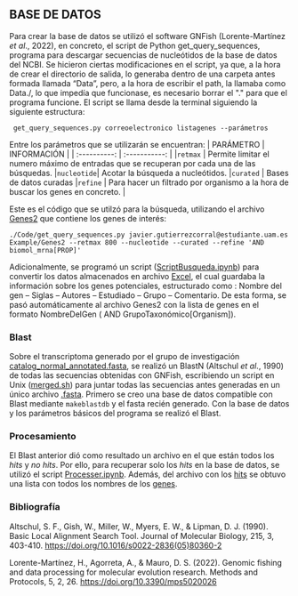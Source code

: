 ## BASE DE DATOS


Para crear la base de datos se utilizó el software GNFish (Lorente-Martínez *et al*., 2022), en concreto, el script de Python get_query_sequences, programa para descargar secuencias de nucleótidos de la base de datos del NCBI. Se hicieron ciertas modificaciones en el script, ya que, a la hora de crear el directorio de salida, lo generaba dentro de una carpeta antes formada llamada “Data”, pero, a la hora de escribir el path, la llamaba como Data./, lo que impedía que funcionase, es necesario borrar el "." para que el programa funcione. 
El script se llama desde la terminal siguiendo la siguiente estructura:

` get_query_sequences.py correoelectronico listagenes --parámetros` 

Entre los parámetros que se utilizarán se encuentran:
| PARÁMETRO    | INFORMACIÓN |
| :----------: | :-----------: |
|` retmax `    | Permite limitar el numero máximo de entradas que se recuperan por cada una de las búsquedas.
|` nucleotide `| Acotar la búsqueda a nucleótidos.
|` curated `   | Bases de datos curadas
|` refine `    | Para hacer un filtrado por organismo a la hora de buscar los genes en concreto. |

Este es el código que se utilzó para la búsqueda, utilizando el archivo [Genes2](/Base_de_datos/Genes2/) que contiene los genes de interés:
 
` ./Code/get_query_sequences.py javier.gutierrezcorral@estudiante.uam.es Example/Genes2 --retmax 800 --nucleotide --curated --refine 'AND biomol_mrna[PROP]' ` 

Adicionalmente, se programó un script ([ScriptBusqueda.ipynb](/Base_de_datos/ScriptBusqueda.ipynb/)) para convertir los datos almacenados en archivo [Excel](/Base_de_datos/Posible_genes.csv/), el cual guardaba la información sobre los genes potenciales, estructurado como : Nombre del gen – Siglas – Autores – Estudiado – Grupo – Comentario. De esta forma, se pasó automáticamente al archivo Genes2 con la lista de genes en el formato NombreDelGen ( AND GrupoTaxonómico[Organism]).

### Blast

Sobre el transcriptoma generado por el grupo de investigación [catalog_normal_annotated.fasta](https://dauam-my.sharepoint.com/:u:/g/personal/javier_gutierrezcorral_estudiante_uam_es/EYnemDcVAPJAtACdfhiad5YB_zvmeBhcQCCNiDHHrhErdg?e=esEizo), se realizó un BlastN (Altschul *et al*., 1990) de todas las secuencias obtenidas con GNFish, escribiendo un script en Unix ([merged.sh](/Base_de_datos/merged.sh/)) para juntar todas las secuencias antes generadas en un único archivo [.fasta](/Base_de_datos/merged800.fas/). Primero se creo una base de datos compatible con Blast mediante `makeblastdb` y el fasta recién generado. Con la base de datos y los parámetros básicos del programa se realizó el Blast.

### Procesamiento

El Blast anterior dió como resultado un archivo en el que están todos los *hits* y *no hits*. Por ello, para recuperar solo los *hits* en la base de datos, se utilizó el script [Processer.ipynb](/Base_de_datos/Processer.ipynb/). Además, del archivo con los [hits](/Base_de_datos/processed800names.txt/) se obtuvo una lista con todos los nombres de los [genes](/Base_de_datos/processed800genes.txt/).

### Bibliografía

Altschul, S. F., Gish, W., Miller, W., Myers, E. W., & Lipman, D. J. (1990). Basic Local Alignment Search Tool. Journal of Molecular Biology, 215, 3, 403-410. https://doi.org/10.1016/s0022-2836(05)80360-2 

Lorente-Martínez, H., Agorreta, A., & Mauro, D. S. (2022). Genomic fishing and data processing for molecular evolution research. Methods and Protocols, 5, 2, 26. https://doi.org/10.3390/mps5020026 





